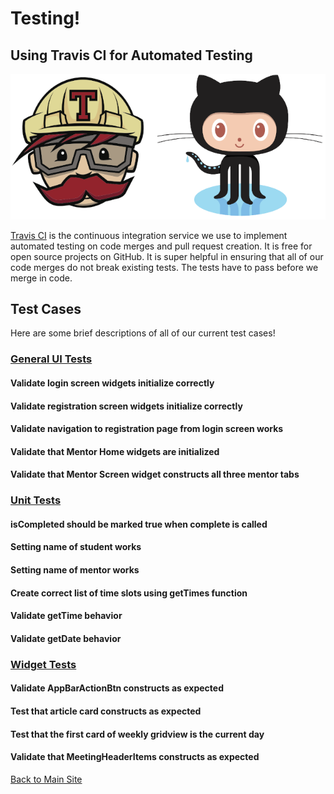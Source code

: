 # Testing!

## Using Travis CI for Automated Testing

![](images/travis-ci.png)

[Travis CI](https://travis-ci.com/github/PrepHQ/PrepHQ_Connect) is the continuous integration service we use to implement automated testing on code merges and pull request creation. It is free for open source projects on GitHub. It is super helpful in ensuring that all of our code merges do not break existing tests. The tests have to pass before we merge in code.

## Test Cases

Here are some brief descriptions of all of our current test cases!

### [General UI Tests](https://github.com/PrepHQ/PrepHQ_Connect/blob/master/test/general_ui_test.dart)

#### Validate login screen widgets initialize correctly
#### Validate registration screen widgets initialize correctly
#### Validate navigation to registration page from login screen works
#### Validate that Mentor Home widgets are initialized
#### Validate that Mentor Screen widget constructs all three mentor tabs

### [Unit Tests](https://github.com/PrepHQ/PrepHQ_Connect/blob/master/test/unit_test.dart)

#### isCompleted should be marked true when complete is called
#### Setting name of student works
#### Setting name of mentor works
#### Create correct list of time slots using getTimes function
#### Validate getTime behavior
#### Validate getDate behavior

### [Widget Tests](https://github.com/PrepHQ/PrepHQ_Connect/blob/master/test/widget_test.dart)

#### Validate AppBarActionBtn constructs as expected
#### Test that article card constructs as expected
#### Test that the first card of weekly gridview is the current day
#### Validate that MeetingHeaderItems constructs as expected

[Back to Main Site](https://prephq.github.io/PrepHQ_Connect/)
